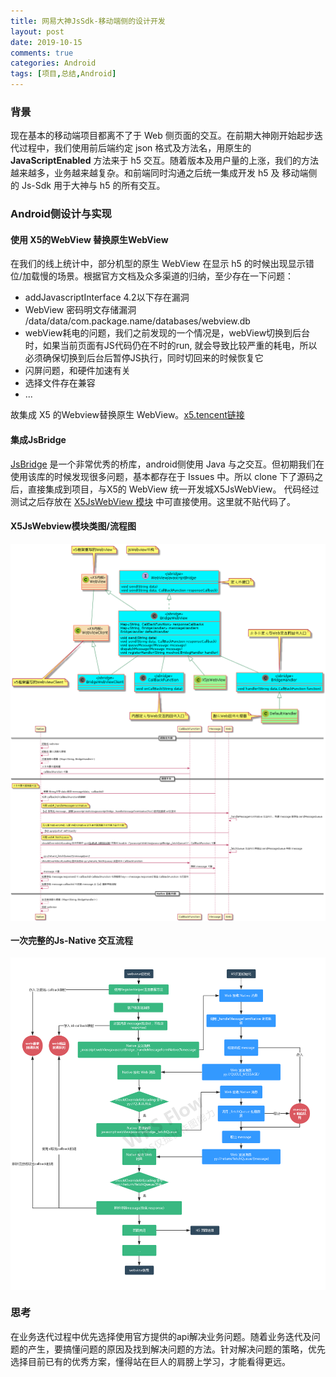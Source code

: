```yaml
---
title: 网易大神JsSdk-移动端侧的设计开发
layout: post
date: 2019-10-15
comments: true
categories: Android
tags: [项目,总结,Android]
---
```

<!--more-->

### 背景

现在基本的移动端项目都离不了于 Web 侧页面的交互。在前期大神刚开始起步迭代过程中，我们使用前后端约定 json 格式及方法名，用原生的 **JavaScriptEnabled** 方法来于 h5 交互。随着版本及用户量的上涨，我们的方法越来越多，业务越来越复杂。和前端同时沟通之后统一集成开发 h5 及 移动端侧的 Js-Sdk 用于大神与 h5 的所有交互。

### Android侧设计与实现

#### 使用 X5的WebView 替换原生WebView

在我们的线上统计中，部分机型的原生 WebView 在显示 h5 的时候出现显示错位/加载慢的场景。根据官方文档及众多渠道的归纳，至少存在一下问题：

* addJavascriptInterface 4.2以下存在漏洞
* WebView 密码明文存储漏洞 /data/data/com.package.name/databases/webview.db
* webView耗电的问题，我们之前发现的一个情况是，webView切换到后台时，如果当前页面有JS代码仍在不时的run, 就会导致比较严重的耗电，所以必须确保切换到后台后暂停JS执行，同时切回来的时候恢复它
* 闪屏问题，和硬件加速有关
* 选择文件存在兼容
* ...

故集成 X5 的Webview替换原生 WebView。[x5.tencent链接](https://x5.tencent.com/tbs/index.html)

#### 集成JsBridge

[JsBridge](https://github.com/lzyzsd/JsBridge) 是一个非常优秀的桥库，android侧使用 Java 与之交互。但初期我们在使用该库的时候发现很多问题，基本都存在于 Issues 中。所以 clone 下了源码之后，直接集成到项目，与X5的 WebView 统一开发城X5JsWebView。 代码经过测试之后存放在 [X5JsWebView 模块](https://github.com/YummyLau/AndroidModularArchiteture/tree/master/libWebview) 中可直接使用。这里就不贴代码了。

#### X5JsWebview模块类图/流程图

<img src="../pics/20191015/2_1.png"  alt="类图" align=center />

<img src="../pics/20191015/2_2.png"  alt="流程图" align=center />

#### 一次完整的Js-Native 交互流程

<img src="../pics/20191015/2_3.png"  alt="交互流程" align=center />

### 思考

在业务迭代过程中优先选择使用官方提供的api解决业务问题。随着业务迭代及问题的产生，要搞懂问题的原因及找到解决问题的方法。针对解决问题的策略，优先选择目前已有的优秀方案，懂得站在巨人的肩膀上学习，才能看得更远。